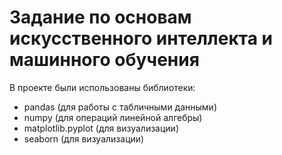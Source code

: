 # Задание по основам искусственного интеллекта и машинного обучения

В проекте были использованы библиотеки:
- pandas (для работы с табличными данными)
- numpy (для операций линейной алгебры)
- matplotlib.pyplot (для визуализации)
- seaborn (для визуализации)
